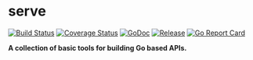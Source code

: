 # serve

[![Build Status](https://travis-ci.org/256dpi/serve.svg?branch=master)](https://travis-ci.org/256dpi/serve)
[![Coverage Status](https://coveralls.io/repos/github/256dpi/serve/badge.svg?branch=master)](https://coveralls.io/github/256dpi/serve?branch=master)
[![GoDoc](https://godoc.org/github.com/256dpi/serve?status.svg)](http://godoc.org/github.com/256dpi/serve)
[![Release](https://img.shields.io/github/release/256dpi/serve.svg)](https://github.com/256dpi/serve/releases)
[![Go Report Card](https://goreportcard.com/badge/github.com/256dpi/serve)](https://goreportcard.com/report/github.com/256dpi/serve)

**A collection of basic tools for building Go based APIs.**
